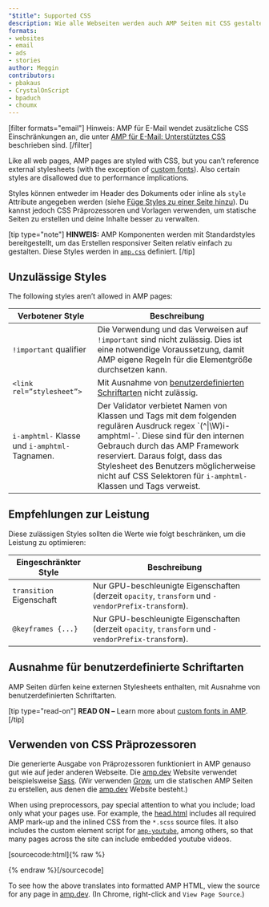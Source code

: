 ```yaml
---
"$title": Supported CSS
description: Wie alle Webseiten werden auch AMP Seiten mit CSS gestaltet. Du kannst jedoch nicht auf externe Stylesheets verweisen (mit Ausnahme von benutzerdefinierten Schriftarten …
formats:
- websites
- email
- ads
- stories
author: Meggin
contributors:
- pbakaus
- CrystalOnScript
- bpaduch
- choumx
---
```


[filter formats="email"] Hinweis: AMP für E-Mail wendet zusätzliche CSS Einschränkungen an, die unter [AMP für E-Mail: Unterstütztes CSS](../../../../documentation/guides-and-tutorials/learn/email-spec/amp-email-css.md) beschrieben sind. [/filter]

Like all web pages, AMP pages are styled with CSS, but you can’t reference external stylesheets (with the exception of [custom fonts](#the-custom-fonts-exception)). Also certain styles are disallowed due to performance implications.

Styles können entweder im Header des Dokuments oder inline als `style` Attribute angegeben werden (siehe [Füge Styles zu einer Seite hinzu](index.md#add-styles-to-a-page)). Du kannst jedoch CSS Präprozessoren und Vorlagen verwenden, um statische Seiten zu erstellen und deine Inhalte besser zu verwalten.

[tip type="note"] **HINWEIS:** AMP Komponenten werden mit Standardstyles bereitgestellt, um das Erstellen responsiver Seiten relativ einfach zu gestalten. Diese Styles werden  in [`amp.css`](https://github.com/ampproject/amphtml/blob/main/css/amp.css) definiert. [/tip]

## Unzulässige Styles

The following styles aren’t allowed in AMP pages:

<table>
  <thead>
    <tr>
      <th class="col-thirty" data-th="Banned style">Verbotener Style</th>
      <th data-th="Description">Beschreibung</th>
    </tr>
  </thead>
  <tbody>
    <tr>
      <td data-th="Banned style">
<code>!important</code> qualifier </td>
      <td data-th="Description">Die Verwendung und das Verweisen auf <code>!important</code> sind nicht zulässig.       Dies ist eine notwendige Voraussetzung, damit AMP eigene Regeln für die Elementgröße durchsetzen kann.</td>
    </tr>
    <tr>
      <td data-th="Banned style"><code>&lt;link rel=”stylesheet”></code></td>
      <td data-th="Description">Mit Ausnahme von <a href="#the-custom-fonts-exception">benutzerdefinierten Schriftarten</a> nicht zulässig.</td>
    </tr>
    <tr>
      <td data-th="Banned style"> <code>i-amphtml-</code> Klasse und <code>i-amphtml-</code> Tagnamen.</td>
      <td data-th="Description">Der Validator verbietet Namen von Klassen und Tags mit dem folgenden regulären Ausdruck regex `(^|\W)i-amphtml-`. Diese sind für den internen Gebrauch durch das AMP Framework reserviert. Daraus folgt, dass das Stylesheet des Benutzers möglicherweise nicht auf CSS Selektoren für <code>i-amphtml-</code> Klassen und Tags verweist.</td>
    </tr>
  </tbody>
</table>

## Empfehlungen zur Leistung

Diese zulässigen Styles sollten die Werte wie folgt beschränken, um die Leistung zu optimieren:

<table>
  <thead>
    <tr>
      <th class="col-thirty" data-th="Banned style">Eingeschränkter Style</th>
      <th data-th="Description">Beschreibung</th>
    </tr>
  </thead>
  <tbody>
    <tr>
      <td data-th="Restricted style"> <code>transition</code> Eigenschaft</td>
      <td data-th="Description">Nur GPU-beschleunigte Eigenschaften (derzeit <code>opacity</code>, <code>transform</code> und <code>-vendorPrefix-transform</code>).</td>
    </tr>
    <tr>
      <td data-th="Restricted style"><code>@keyframes {...}</code></td>
      <td data-th="Description">Nur GPU-beschleunigte Eigenschaften (derzeit <code>opacity</code>, <code>transform</code> und <code>-vendorPrefix-transform</code>).</td>
    </tr>
  </tbody>
</table>

## Ausnahme für benutzerdefinierte Schriftarten <a name="the-custom-fonts-exception"></a>

AMP Seiten dürfen keine externen Stylesheets enthalten, mit Ausnahme von benutzerdefinierten Schriftarten.

[tip type="read-on"] **READ ON –** Learn more about [custom fonts in AMP](custom_fonts.md). [/tip]

## Verwenden von CSS Präprozessoren <a name="using-css-preprocessors"></a>

Die generierte Ausgabe von Präprozessoren funktioniert in AMP genauso gut wie auf jeder anderen Webseite. Die [amp.dev](https://amp.dev/) Website verwendet beispielsweise [Sass](http://sass-lang.com/). (Wir verwenden [Grow](http://grow.io/), um die statischen AMP Seiten zu erstellen, aus denen die [amp.dev](https://amp.dev/) Website besteht.)

When using preprocessors, pay special attention to what you include; load only what your pages use. For example, the [head.html](https://github.com/ampproject/docs/blob/master/views/partials/head.html) includes all required AMP mark-up and the inlined CSS from the `*.scss` source files. It also includes the custom element script for [`amp-youtube`](../../../../documentation/components/reference/amp-youtube.md), among others, so that many pages across the site can include embedded youtube videos.

[sourcecode:html]{% raw %}

<head>
  <meta charset="utf-8">
  <meta name="viewport" content="width=device-width">
  <meta property="og:description" content="{% if doc.description %}{{doc.description}} – {% endif %}AMP Project">
  <meta name="description" content="{% if doc.description %}{{doc.description}} – {% endif %}AMP Project">

  <title>AMP Project</title>
  <link rel="icon" href="/static/img/amp_favicon.png">
  <link rel="canonical" href="{{doc.url}}">
  <link href="https://fonts.googleapis.com/css?family=Roboto:200,300,400,500,700" rel="stylesheet">
  <style amp-custom>
  {% include "/assets/css/main.min.css" %}
  </style>

  <style amp-boilerplate>body{-webkit-animation:-amp-start 8s steps(1,end) 0s 1 normal both;-moz-animation:-amp-start 8s steps(1,end) 0s 1 normal both;-ms-animation:-amp-start 8s steps(1,end) 0s 1 normal both;animation:-amp-start 8s steps(1,end) 0s 1 normal both}@-webkit-keyframes -amp-start{from{visibility:hidden}to{visibility:visible}}@-moz-keyframes -amp-start{from{visibility:hidden}to{visibility:visible}}@-ms-keyframes -amp-start{from{visibility:hidden}to{visibility:visible}}@-o-keyframes -amp-start{from{visibility:hidden}to{visibility:visible}}@keyframes -amp-start{from{visibility:hidden}to{visibility:visible}}</style><noscript><style amp-boilerplate>body{-webkit-animation:none;-moz-animation:none;-ms-animation:none;animation:none}</style></noscript>
  <script async src="https://cdn.ampproject.org/v0.js"></script>
  <script async custom-element="amp-carousel" src="https://cdn.ampproject.org/v0/amp-carousel-0.1.js"></script>
  <script async custom-element="amp-analytics" src="https://cdn.ampproject.org/v0/amp-analytics-0.1.js"></script>
  <script async custom-element="amp-lightbox" src="https://cdn.ampproject.org/v0/amp-lightbox-0.1.js"></script>
  <script async custom-element="amp-youtube" src="https://cdn.ampproject.org/v0/amp-youtube-0.1.js"></script>
  <script async custom-element="amp-sidebar" src="https://cdn.ampproject.org/v0/amp-sidebar-0.1.js"></script>
  <script async custom-element="amp-iframe" src="https://cdn.ampproject.org/v0/amp-iframe-0.1.js"></script>
</head>
{% endraw %}[/sourcecode]

To see how the above translates into formatted AMP HTML, view the source for any page in [amp.dev](https://amp.dev/). (In Chrome, right-click and `View Page Source`.)
